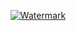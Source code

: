 <p align="center">
  <a href="https://pcoi.dev" target="_blank">
    <img src="https://github.com/Pcoi94/Pcoi94/blob/main/watermark2.png?raw=true" alt="Watermark"/>
  </a>
</p>
